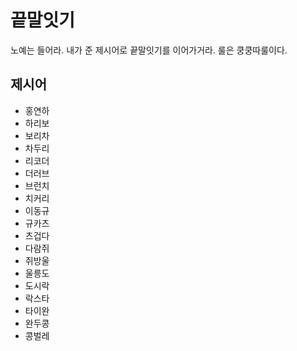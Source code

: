# 끝말잇기
노예는 들어라. 내가 준 제시어로 끝말잇기를 이어가거라. 
룰은 쿵쿵따룰이다.

## 제시어
- 홍연하
- 하리보
- 보리차 
- 차두리
- 리코더
- 더러브
- 브런치
- 치커리
- 이동규 
- 규카츠
- 츠겁다
- 다람쥐
- 쥐방울 
- 울릉도
- 도시락 
- 락스타
- 타이완
- 완두콩
- 콩벌레